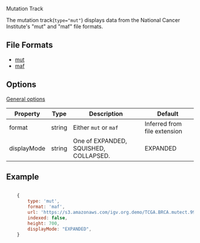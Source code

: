 <p class="page-title">Mutation Track</p>

The mutation track(`type="mut"`) displays data from the National Cancer Institute's "mut" and "maf" file formats.

## File Formats

* [mut](https://docs.gdc.cancer.gov/Encyclopedia/pages/Mutation_Annotation_Format_TCGAv2/)
* [maf](https://docs.gdc.cancer.gov/Data/File_Formats/MAF_Format/) 


## Options

[General options](Tracks.md#options-for-all-track-types)

| Property    | Type   | Description                           | Default                      |
|-------------|--------|---------------------------------------|------------------------------|
| format      | string | Either ```mut``` or ```maf```         | Inferred from file extension |
| displayMode | string | One of EXPANDED, SQUISHED, COLLAPSED. | EXPANDED                     |



## Example

```javascript

    {
        type: 'mut',
        format: 'maf',
        url: 'https://s3.amazonaws.com/igv.org.demo/TCGA.BRCA.mutect.995c0111-d90b-4140-bee7-3845436c3b42.DR-10.0.somatic.maf.gz',
        indexed: false,
        height: 700,
        displayMode: "EXPANDED",
    }


```